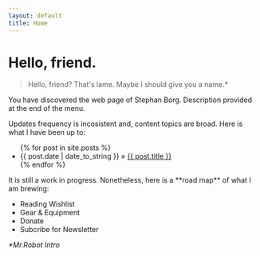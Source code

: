 ```yaml
---
layout: default
title: Home
---
```


# Hello, friend.

> Hello, friend? That's lame. Maybe I should give you a name.*

You have discovered the web page of Stephan Borg. Description provided at the end of the menu. 

Updates frequency is incosistent and, content topics are broad. Here is what I have been up to:

  <ul class="posts">
    {% for post in site.posts %}
      <li><span>{{ post.date | date_to_string }}</span> &raquo; <a href="{{ post.url }}">{{ post.title }}</a></li>
    {% endfor %}
  </ul>
It is still a <span class="text-danger">work in progress</span>. Nonetheless, here is a **road map** of what I am brewing:

* Reading Wishlist
* Gear & Equipment
* Donate
* Subcribe for Newsletter


 _*Mr.Robot Intro_
